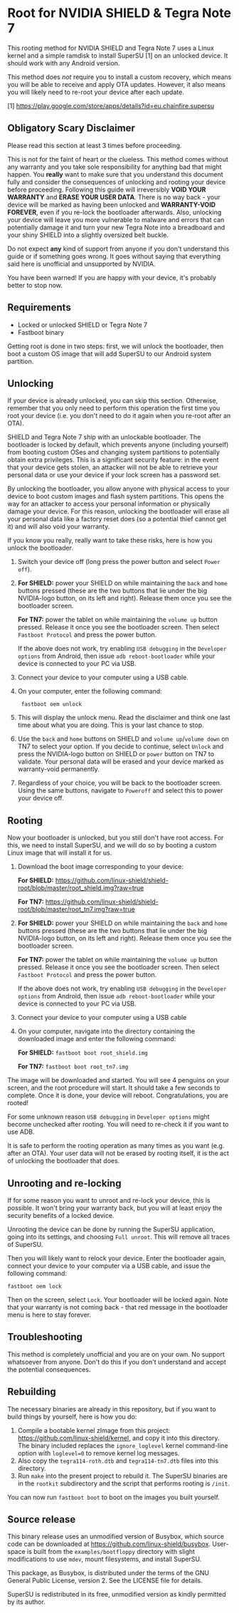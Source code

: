 Root for NVIDIA SHIELD & Tegra Note 7
=====================================

This rooting method for NVIDIA SHIELD and Tegra Note 7 uses a Linux kernel and a simple ramdisk to install SuperSU [1] on an unlocked device. It should work with any Android version.

This method does *not* require you to install a custom recovery, which means you will be able to receive and apply OTA updates. However, it also means you will likely need to re-root your device after each update.

[1] https://play.google.com/store/apps/details?id=eu.chainfire.supersu

Obligatory Scary Disclaimer
---------------------------
Please read this section at least 3 times before proceeding.

This is not for the faint of heart or the clueless. This method comes without any warranty and you take sole responsibility for anything bad that might happen. You **really** want to make sure that you understand this document fully and consider the consequences of unlocking and rooting your device before proceeding. Following this guide will irreversibly **VOID YOUR WARRANTY** and **ERASE YOUR USER DATA**. There is no way back - your device will be marked as having been unlocked and **WARRANTY-VOID FOREVER**, even if you re-lock the bootloader afterwards. Also, unlocking your device will leave you more vulnerable to malware and errors that can potentially damage it and turn your new Tegra Note into a breadboard and your shiny SHIELD into a slightly oversized belt buckle.

Do not expect **any** kind of support from anyone if you don't understand this guide or if something goes wrong. It goes without saying that everything said here is unofficial and unsupported by NVIDIA.

You have been warned! If you are happy with your device, it's probably better to stop now.

Requirements
------------
- Locked or unlocked SHIELD or Tegra Note 7
- Fastboot binary

Getting root is done in two steps: first, we will unlock the bootloader, then boot a custom OS image that will add SuperSU to our Android system partition.

Unlocking
---------
If your device is already unlocked, you can skip this section. Otherwise, remember that you only need to perform this operation the first time you root your device (i.e. you don't need to do it again when you re-root after an OTA).

SHIELD and Tegra Note 7 ship with an unlockable bootloader. The bootloader is locked by default, which prevents anyone (including yourself) from booting custom OSes and changing system partitions to potentially obtain extra privileges. This is a significant security feature: in the event that your device gets stolen, an attacker will not be able to retrieve your personal data or use your device if your lock screen has a password set.

By unlocking the bootloader, you allow anyone with physical access to your device to boot custom images and flash system partitions. This opens the way for an attacker to access your personal information or physically damage your device. For this reason, unlocking the bootloader will erase all your personal data like a factory reset does (so a potential thief cannot get it) and will also void your warranty.

If you know you really, really want to take these risks, here is how you unlock the bootloader.

1. Switch your device off (long press the power button and select `Power off`).
2. **For SHIELD:** power your SHIELD on while maintaining the `back` and `home` buttons pressed (these are the two buttons that lie under the big NVIDIA-logo button, on its left and right). Release them once you see the bootloader screen.

   **For TN7:** power the tablet on while maintaining the `volume up` button pressed. Release it once you see the bootloader screen. Then select `Fastboot Protocol` and press the power button.

   If the above does not work, try enabling `USB debugging` in the `Developer options` from Android, then issue `adb reboot-bootloader` while your device is connected to your PC via USB.
3. Connect your device to your computer using a USB cable.
4. On your computer, enter the following command:

        fastboot oem unlock

5. This will display the unlock menu. Read the disclaimer and think one last time about what you are doing. This is your last chance to stop.
6. Use the `back` and `home` buttons on SHIELD and `volume up`/`volume down` on TN7 to select your option. If you decide to continue, select `Unlock` and press the NVIDIA-logo button on SHIELD or `power` button on TN7 to validate. Your personal data will be erased and your device marked as warranty-void permanently.
7. Regardless of your choice, you will be back to the bootloader screen. Using the same buttons, navigate to `Poweroff` and select this to power your device off.

Rooting
-------
Now your bootloader is unlocked, but you still don't have root access. For this, we need to install SuperSU, and we will do so by booting a custom Linux image that will install it for us.

1. Download the boot image corresponding to your device:

   **For SHIELD:** https://github.com/linux-shield/shield-root/blob/master/root_shield.img?raw=true

   **For TN7:** https://github.com/linux-shield/shield-root/blob/master/root_tn7.img?raw=true
2. **For SHIELD:** power your SHIELD on while maintaining the `back` and `home` buttons pressed (these are the two buttons that lie under the big NVIDIA-logo button, on its left and right). Release them once you see the bootloader screen.

   **For TN7:** power the tablet on while maintaining the `volume up` button pressed. Release it once you see the bootloader screen. Then select `Fastboot Protocol` and press the power button.

   If the above does not work, try enabling `USB debugging` in the `Developer options` from Android, then issue `adb reboot-bootloader` while your device is connected to your PC via USB.
3. Connect your device to your computer using a USB cable
4. On your computer, navigate into the directory containing the downloaded image and enter the following command:

   **For SHIELD:** `fastboot boot root_shield.img`

   **For TN7:** `fastboot boot root_tn7.img`

The image will be downloaded and started. You will see 4 penguins on your screen, and the root procedure will start. It should take a few seconds to complete. Once it is done, your device will reboot. Congratulations, you are rooted!

For some unknown reason `USB debugging` in `Developer options` might become unchecked after rooting. You will need to re-check it if you want to use ADB.

It is safe to perform the rooting operation as many times as you want (e.g. after an OTA). Your user data will not be erased by rooting itself, it is the act of unlocking the bootloader that does.

Unrooting and re-locking
------------------------
If for some reason you want to unroot and re-lock your device, this is possible. It won't bring your warranty back, but you will at least enjoy the security benefits of a locked device.

Unrooting the device can be done by running the SuperSU application, going into its settings, and choosing `Full unroot`. This will remove all traces of SuperSU.

Then you will likely want to relock your device. Enter the bootloader again, connect your device to your computer via a USB cable, and issue the following command:

    fastboot oem lock

Then on the screen, select `Lock`. Your bootloader will be locked again. Note that your warranty is not coming back - that red message in the bootloader menu is here to stay forever.

Troubleshooting
---------------
This method is completely unofficial and you are on your own. No support whatsoever from anyone. Don't do this if you don't understand and accept the potential consequences.

Rebuilding
----------
The necessary binaries are already in this repository, but if you want to build things by yourself, here is how you do:

1. Compile a bootable kernel zImage from this project: https://github.com/linux-shield/kernel, and copy it into this directory. The binary included replaces the `ignore_loglevel` kernel command-line option with `loglevel=0` to remove kernel log messages.
2. Also copy the `tegra114-roth.dtb` and `tegra114-tn7.dtb` files into this directory.
2. Run `make` into the present project to rebuild it. The SuperSU binaries are in the `rootkit` subdirectory and the script that performs rooting is `/init`.

You can now run `fastboot boot` to boot on the images you built yourself.

Source release
--------------
This binary release uses an unmodified version of Busybox, which source code can be downloaded at https://github.com/linux-shield/busybox. User-space is built from the `examples/bootfloppy` directory with slight modifications to use `mdev`, mount filesystems, and install SuperSU.

This package, as Busybox, is distributed under the terms of the GNU General Public License, version 2. See the LICENSE file for details.

SuperSU is redistributed in its free, unmodified version as kindly permitted by its author.

